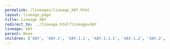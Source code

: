 ```yaml
---
permalink: /lineages/lineage_XAY.html
layout: lineage_page
title: Lineage XAY
redirect_to: ../lineage.html?lineage=XAY
lineage: XAY
parent: None
children: ['XAY', 'XAY.1', 'XAY.1.1', 'XAY.1.1.1', 'XAY.1.2', 'XAY.2', 'XAY.2.1', 'XAY.2.2', 'XAY.3']
---
```

